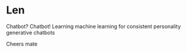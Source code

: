 # Len
Chatbot? Chatbot!
Learning machine learning for consistent personality generative chatbots

Cheers mate
